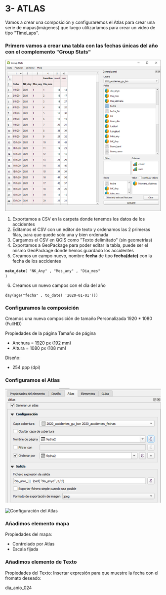 # 3- ATLAS
Vamos a crear una composición y configuraremos el Atlas para crear una serie de mapas(imágenes) que luego utilizaríamos para crear un video de tipo "TimeLaps".

### Primero vamos a crear una tabla con las fechas únicas del año con el complemento "Group Stats"
![Group Stats](./Imagenes/group_stats_accidentes_2.png)

1. Exportamos a CSV en la carpeta donde tenemos los datos de los accidentes
2. Editamos el CSV con un editor de texto y ordenamos las 2 primeras filas, para que quede solo una y bien ordenada
3. Cargamos el CSV en QGIS como "Texto delimitado" (sin geometrías)
4. Exportamos a GeoPackage para poder editar la tabla, puede ser el mismo GeoPackage donde hemos guardado los accidentes
5. Creamos un campo nuevo, nombre **fecha** de tipo **fecha(date)** con la fecha de los accidentes

<code>**make_date**(  "NK_Any" , "Mes_any" , "Dia_mes" )</code>

6. Creamos un nuevo campos con el día del año

<code>day(age("fecha" ,  to_date( '2020-01-01')))</code>



### Configuramos la composición
Creamos una nueva composición de tamaño Personalizada 1920 * 1080 (FullHD)

Propiedades de la página
Tamaño de página
- Anchura = 1920 px (192 mm)
- Altura = 1080 px (108 mm)

Diseño:
- 254 ppp (dpi)

### Configuramos el Atlas
![Configuración del Atlas](./Imagenes/Configuracion_atlas.png)

![Configuración del Atlas](./Imagenes/dia_anio_024.png)
### Añadimos elemento mapa
Propiedades del mapa:
- Controlado por Atlas
- Escala fijada
### Añadimos elemento de Texto
Propiedades del Texto:
Insertar expresión para que muestre la fecha con el fromato deseado:


dia_anio_024
